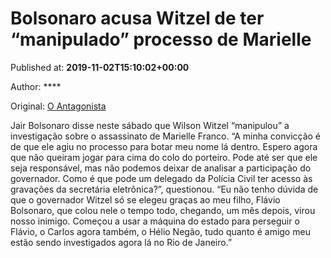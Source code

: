 
# Bolsonaro acusa Witzel de ter “manipulado” processo de Marielle

Published at: **2019-11-02T15:10:02+00:00**

Author: ****

Original: [O Antagonista](https://www.oantagonista.com/brasil/bolsonaro-acusa-witzel-de-ter-manipulado-processo-de-marielle/)

Jair Bolsonaro disse neste sábado que Wilson Witzel “manipulou” a investigação sobre o assassinato de Marielle Franco.
“A minha convicção é de que ele agiu no processo para botar meu nome lá dentro. Espero agora que não queiram jogar para cima do colo do porteiro. Pode até ser que ele seja responsável, mas não podemos deixar de analisar a participação do governador. Como é que pode um delegado da Polícia Civil ter acesso às gravações da secretária eletrônica?”, questionou.
“Eu não tenho dúvida de que o governador Witzel só se elegeu graças ao meu filho, Flávio Bolsonaro, que colou nele o tempo todo, chegando, um mês depois, virou nosso inimigo. Começou a usar a máquina do estado para perseguir o Flávio, o Carlos agora também, o Hélio Negão, tudo quanto é amigo meu estão sendo investigados agora lá no Rio de Janeiro.”
